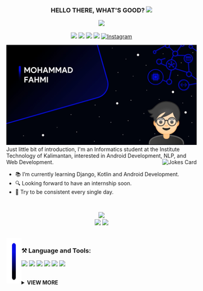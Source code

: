 <h3 align="center">HELLO THERE, WHAT'S GOOD? <img src="https://media.giphy.com/media/hvRJCLFzcasrR4ia7z/giphy.gif" width="28"></h2>

<p align="center">
   <img src="https://readme-typing-svg.herokuapp.com?font=comfortaa&color=040CE7&size=22&center=true&vCenter=true&lines=College+Student+from+Indonesia;Try+to+becoming+Android+Developer;Still+many+things+to+learn!">
</p>

<p align="center">
   <img src="https://visitor-badge-reloaded.herokuapp.com/badge?page_id=MohFahmi27.MohFahmi27&color=236ad3&lcolor=1155ba&style=for-the-badge&logo=Github">
   <img src="https://img.shields.io/github/followers/MohFahmi27?color=236ad3&labelColor=1155ba&style=for-the-badge&logo=github&label=Followers">
   <a href="mailto:mohammadfahmi417@gmail.com"><img src="https://img.shields.io/badge/Gmail-D14836?style=for-the-badge&logo=gmail&logoColor=white"></a>
   <a href="https://www.linkedin.com/in/mohammad-fahmi-57593a195/"><img src="https://img.shields.io/badge/LinkedIn-0077B5?style=for-the-badge&logo=linkedin&logoColor=white"></a>
   <a href="https://www.instagram.com/mohfahmi27/"><img alt="Instagram" src="https://img.shields.io/badge/Instagram-%23E4405F.svg?style=for-the-badge&logo=Instagram&logoColor=white"/></a>
</p>

<img src="https://github.com/MohFahmi27/MohFahmi27/blob/main/assets/profile-banner.jpg">
Just little bit of introduction, I'm an Informatics student at the Institute Technology of Kalimantan, interested in Android Development, NLP, and Web Development.
<!-- JOKE CARD -->
<img align="right" src="https://readme-jokes.vercel.app/api?bgColor=%23FFFFFF00&borderColor=%black&qColor=%23040CE7&aColor=white" alt="Jokes Card" />

- :books: I’m currently learning Django, Kotlin and Android Development.
- :mag: Looking forward to have an internship soon.
- :rocket: Try to be consistent every single day.

<!-- README STATS SECTION -->
<br>
<p align="center">
   <img src="http://github-readme-streak-stats.herokuapp.com?user=MohFahmi27&background=000000&border=000000&ring=040CE7&sideNums=040CE7&sideLabels=E7E7E7&stroke=040CE7&fire=040CE7&currStreakNum=DDDDDD&currStreakLabel=DDDDDD&dates=7F7A7D" height="180px">
   <br>
  <img src="https://github-readme-stats.vercel.app/api?username=MohFahmi27&show_icons=true&bg_color=000000,040CE7,000000,000000,000000,000000,000000,000000,000000,000000&text_color=fff&title_color=040CE7&hide_border=true&icon_color=fff&include_all_commits=true&count_private=true&border_radius=5&disable_animations=true&hide=issues&custom_title=Github Stats for MohFahmi27" height="165px"\>   
  <img src="https://github-readme-stats.vercel.app/api/top-langs/?username=MohFahmi27&layout=compact&show_icons=true&bg_color=000000,000000,000000,000000,000000,000000,000000,000000,040CE7&title_color=040CE7&text_color=fff&hide_border=true&icon_color=fff&disable_animations=true&border_radius=5&count_private=true&hide=Jupyter%20Notebook,CSS,SCSS,Javascript,PHP,Sass" height="165px"\>
</p>

<!-- LANGUAGE AND TOOLS SECTION -->
<br>
<img align="left" src="https://github.com/MohFahmi27/MohFahmi27/blob/main/assets/icon-star-fallen.png" width="40px" height="120px"><h3>⚒ Language and Tools: </h3>
<p align="left">
<img src="https://img.shields.io/badge/Android-3DDC84?style=for-the-badge&logo=android&logoColor=white">
<img src="https://img.shields.io/badge/Kotlin-0095D5?&style=for-the-badge&logo=kotlin&logoColor=white">
<img src="https://img.shields.io/badge/Python-3776AB?style=for-the-badge&logo=python&logoColor=white">
<img src="https://img.shields.io/badge/git-F05032?style=for-the-badge&logo=git&logoColor=white">
<img src="https://img.shields.io/badge/mysql-%2300f.svg?style=for-the-badge&logo=mysql&logoColor=white">
<img src="https://img.shields.io/badge/html5-%23E34F26.svg?style=for-the-badge&logo=html5&logoColor=white">
</p>

<!-- VIEWMORE SECTION -->
<br>
<details>
   <summary align="left"><b>VIEW MORE</b></summary>
   <h3>Github Trophies: </h3>
   <img src="https://github-profile-trophy.vercel.app/?username=MohFahmi27&theme=onestar&no-frame=true&margin-w=8" width="100%">
   <h3>Weekly Stats: </h3>
  <img align="center" src="https://github-readme-stats.vercel.app/api/wakatime?username=MohFahmi27&show_icons=true&bg_color=45,040CE7,000000,000000,000000,000000,000000,000000,000000&hide_border=true&title_color=040CE7&text_color=fff&icon_color=fff&hide_title=true&v=2&border_radius=4" width="100%">
</details>
